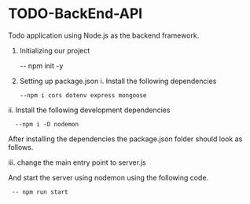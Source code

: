 # TODO-BackEnd-API

Todo application using Node.js as the backend framework.

1.  Initializing our project

    -- npm init -y

2.  Setting up package.json
    i. Install the following dependencies

        --npm i cors dotenv express mongoose

ii. Install the following development dependencies

      --npm i -D nodemon

After installing the dependencies the package.json folder should look as follows.

<!-- // package.json
{
  "name": "mern-todo",
  "version": "1.0.0",
  "description": "",
  "main": "index.js",
  "scripts": {
    "test": "echo \"Error: no test specified\" && exit 1"
  },
  "keywords": [],
  "author": "",
  "license": "ISC",
  "dependencies": {
    "config": "^3.3.6",
    "cors": "^2.8.5",
    "dotenv": "^10.0.0",
    "express": "^4.17.1",
    "mongoose": "^5.13.2"
  },
  "devDependencies": {
    "nodemon": "^2.0.11"
  }
} -->

iii. change the main entry point to server.js

  <!-- "scripts": {
    "test": "echo \"Error: no test specified\" && exit 1",
    "start": "nodemon index.js"
  } -->

And start the server using nodemon using the following code.

     -- npm run start
